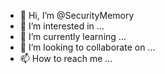 - 👋 Hi, I’m @SecurityMemory
- 👀 I’m interested in ...
- 🌱 I’m currently learning ...
- 💞️ I’m looking to collaborate on ...
- 📫 How to reach me ...

<!---
SecurityMemory/SecurityMemory is a ✨ special ✨ repository because its `README.md` (this file) appears on your GitHub profile.
You can click the Preview link to take a look at your changes.
--->
